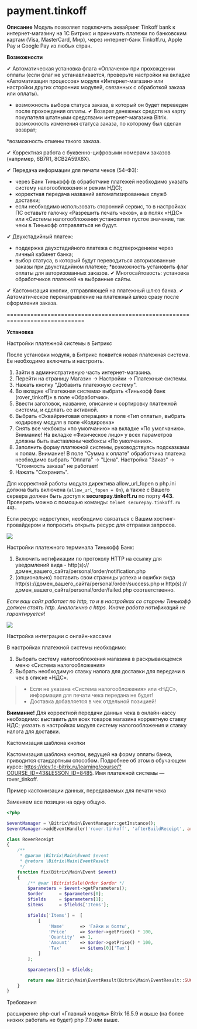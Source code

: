 # payment.tinkoff

**Описание**
Модуль позволяет подключить эквайринг Tinkoff bank к интернет-магазину на 1С Битрикс и принимать платежи по банковским картам (Visa, MasterCard, Мир), через интернет-банк Tinkoff.ru, Apple Pay и Google Pay из любых стран.

**Возможности**

✔ Автоматическая установка флага «Оплачено» при прохождении оплаты (если флаг не устанавливается, проверьте настройки на вкладке «Автоматизация процессов» модуля «Интернет-магазин» или настройки других сторонних модулей, связанных с обработкой заказа или оплаты).

* возможность выбора статуса заказа, в который он будет переведен после прохождения оплаты.
✔ Возврат денежных средств на карту покупателя штатными средствами интернет-магазина Bitrix.
возможность изменения статуса заказа, по которому был сделан возврат;

*возможность отмены такого заказа.

✔ Корректная работа с буквенно-цифровыми номерами заказов (например, 6B7R1, 8CB2A59X8X).

✔ Передача информации для печати чеков (54-ФЗ):

* через Банк Тинькофф (в обработчике платежей необходимо указать систему налогообложения и режим НДС);
* корректная передача названий автоматизированных служб доставки;
* если необходимо использовать сторонний сервис, то в настройках ПС оставьте галочку «Разрешить печать чеков», а в полях «НДС» или «Системы налогообложения установите» пустое значение, так чеки в Тинькофф отправляться не будут.

✔ Двухстадийный платеж:
* поддержка двухстадийного платежа с подтверждением через личный кабинет банка;
* выбор статуса, в который будут переводиться авторизованные заказы при двухстадийном платеже;
*возможность установить флаг оплаты для авторизованных заказов.
✔ Многосайтовость: установка обработчиков платежей на выбранные сайты.

✔ Кастомизация кнопки, отправляющей на платежный шлюз банка.
✔ Автоматическое перенаправление на платежный шлюз сразу после оформления заказа.

=============================================================================

**Установка**

Настройки платежной системы в Битрикс

После установки модуля, в Битрикс появится новая платежная система. Ее необходимо включить и настроить.

1. Зайти в административную часть интернет-магазина.
2. Перейти на страницу Магазин → Настройки → Платежные системы.
3. Нажать кнопку "Добавить платежную систему".
4. Во вкладке «Платежная система» выбрать «Тинькофф банк (rover_tinkoff)» в поле «Обработчик».
5. Ввести заголовок, название, описание и сортировку платежной системы, и сделать ее активной.
6. Выбрать «Эквайринговая операция» в поле «Тип оплаты», выбрать кодировку модуля в поле
«Кодировка»
7. Снять все чекбоксы «по умолчанию» на вкладке «По умолчанию». Внимание! На вкладке «Физическое лицо» у всех параметров должны быть выставлены чекбоксы
«По умолчанию».
8. Заполнить форму платежной системы, руководствуясь подсказками к полям. Внимание! В поле "Сумма к оплате" обработчика платежа необходимо выбрать "Оплата" → "Цена". Настройка "Заказ" → "Стоимость заказа" не работает!
9. Нажать "Сохранить".

Для корректной работы модуля директива allow_url_fopen в php.ini должна быть включена (`allow_url_fopen = On`), а также с Вашего сервера должен быть доступ к **securepay.tinkoff.ru** по порту **443**. Проверить можно с помощью команды:
``
telnet securepay.tinkoff.ru 443.
``

Если ресурс недоступен, необходимо связаться с Вашим хостинг-провайдером и попросить открыть ресурс для отправки запросов.

![](img_md/bez_nazvaniya_3_.png)

Настройки платежного терминала Тинькофф Банк:
1. Включить нотификации по протоколу HTTP на ссылку для уведомлений вида - http(s)://домен_вашего_сайта/personal/order/notification.php
2. (опционально) поставить свои страницы успеха и ошибки вида http(s)://домен_вашего_сайта/personal/order/success.php и http(s)://домен_вашего_сайта/personal/order/failed.php соответственно.

_Если ваш сайт работает по http, то и в настройках со стороны Тинькофф должен стоять http. Аналогично c https. Иначе работа нотификаций не гарантируется!_

![](img_md/tinkoff_settings.png)

Настройка интеграции с онлайн-кассами

В настройках платежной системы необходимо:
1. Выбрать систему налогообложения магазина в раскрывающемся меню «Система налогообложения»
2. Выбрать необходимую ставку налога для доставки для передачи в чек в списке «НДС».


>* Если не указана «Система налогообложения» или «НДС», информация для печати чека передана не будет!
>* Доставка добавляется в чек отдельной позицией!

**Внимание!** Для корректной передачи данных чека в онлайн-кассу необходимо:
выставить для всех товаров магазина корректную ставку НДС;
указать в настройках модуля систему налогообложения и ставку налога для доставки.

Кастомизация шаблона кнопки

Кастомизация шаблона кнопки, ведущей на форму оплаты банка, приводится стандартным способом. Подробнее об этом в обучающем курсе: https://dev.1c-bitrix.ru/learning/course/?COURSE_ID=43&LESSON_ID=8485. Имя платежной системы — rover_tinkoff.

Пример кастомизации данных, передаваемых для печати чека

Заменяем все позиции на одну общую.

```php
<?php

$eventManager = \Bitrix\Main\EventManager::getInstance();
$eventManager->addEventHandler('rover.tinkoff', 'afterBuildReceipt', array('RoverReceipt', 'fix'));

class RoverReceipt
{
    /**
     * @param \Bitrix\Main\Event $event
     * @return \Bitrix\Main\EventResult
     */
    function fix(Bitrix\Main\Event $event)
    {
        /** @var \Bitrix\Sale\Order $order */
        $parameters = $event->getParameters();
        $order      = $parameters[0];
        $fields     = $parameters[1];
        $items      = $fields['Items'];

        $fields['Items'] =  [
            [
                'Name'      => 'Гайки и болты',
                'Price'     => $order->getPrice() * 100,
                'Quantity'  => 1,
                'Amount'    => $order->getPrice() * 100,
                'Tax'       => $items[0]['Tax']
            ]
        ];

        $parameters[1] = $fields;

        return new Bitrix\Main\EventResult(Bitrix\Main\EventResult::SUCCESS, $parameters, 'rover.tinkoff');
    }
}

```
Требования

расширение php-curl
«Главный модуль» Bitrix 16.5.9 и выше (на более низких работать не будет)
php 7.0 или выше.